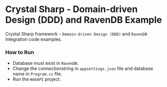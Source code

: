 # Crystal Sharp - Domain-driven Design (DDD) and RavenDB Example
Crystal Sharp framework - `Domain-driven Design (DDD)` and `RavenDB` integration code examples.


### How to Run

* Database must exist in `RavenDB`.
* Change the connectionstring in `appsettings.json` file and database name in `Program.cs` file.
* Run the `WebAPI` project.
